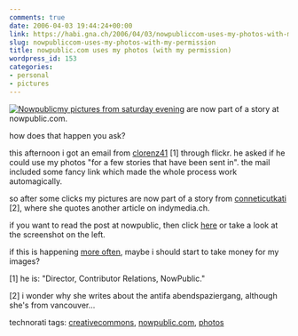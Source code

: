 ```yaml
---
comments: true
date: 2006-04-03 19:44:24+00:00
link: https://habi.gna.ch/2006/04/03/nowpubliccom-uses-my-photos-with-my-permission/
slug: nowpubliccom-uses-my-photos-with-my-permission
title: nowpublic.com uses my photos (with my permission)
wordpress_id: 153
categories:
- personal
- pictures
---
```



[![Nowpublic](https://habi.gna.ch/blog/images/nowpublic-tm.jpg)](https://habi.gna.ch/blog/images/nowpublic.jpg)[my pictures from saturday evening](https://www.flickr.com/photos/habi/sets/72057594097067744/) are now part of a story at nowpublic.com.



how does that happen you ask?



this afternoon i got an email from [clorenz41](https://flickr.com/people/clorenz/) [1] through flickr. he asked if he could use my photos "for a few stories that have been sent in". the mail included some fancy link which made the whole process work automagically.
  
so after some clicks my pictures are now part of a story from [conneticutkati](http://www.nowpublic.com/user/5253) [2], where she quotes another article on indymedia.ch.
  
if you want to read the post at nowpublic, then click [here](http://www.nowpublic.com/node/39907) or take a look at the screenshot on the left.



if this is happening [more often](https://habi.gna.ch/blog/archives/000738.html), maybe i should start to take money for my images?



[1] he is: "Director, Contributor Relations, NowPublic."
  
[2] i wonder why she writes about the antifa abendspaziergang, although she's from vancouver...





technorati tags: [creativecommons](http://www.technorati.com/tag/creativecommons), [nowpublic.com](http://www.technorati.com/tag/nowpublic.com), [photos](http://www.technorati.com/tag/photos)
